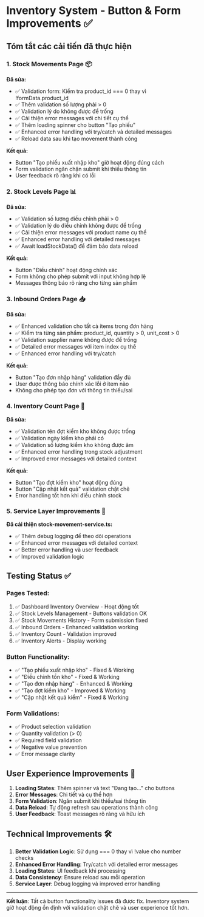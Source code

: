 # Inventory System - Button & Form Improvements ✅

## Tóm tắt các cải tiến đã thực hiện

### 1. Stock Movements Page 📦
**Đã sửa:**
- ✅ Validation form: Kiểm tra product_id === 0 thay vì !formData.product_id
- ✅ Thêm validation số lượng phải > 0
- ✅ Validation lý do không được để trống
- ✅ Cải thiện error messages với chi tiết cụ thể
- ✅ Thêm loading spinner cho button "Tạo phiếu"
- ✅ Enhanced error handling với try/catch và detailed messages
- ✅ Reload data sau khi tạo movement thành công

**Kết quả:**
- Button "Tạo phiếu xuất nhập kho" giờ hoạt động đúng cách
- Form validation ngăn chặn submit khi thiếu thông tin
- User feedback rõ ràng khi có lỗi

### 2. Stock Levels Page 📊
**Đã sửa:**
- ✅ Validation số lượng điều chỉnh phải > 0
- ✅ Validation lý do điều chỉnh không được để trống  
- ✅ Cải thiện error messages với product name cụ thể
- ✅ Enhanced error handling với detailed messages
- ✅ Await loadStockData() để đảm bảo data reload

**Kết quả:**
- Button "Điều chỉnh" hoạt động chính xác
- Form không cho phép submit với input không hợp lệ
- Messages thông báo rõ ràng cho từng sản phẩm

### 3. Inbound Orders Page 📥
**Đã sửa:**
- ✅ Enhanced validation cho tất cả items trong đơn hàng
- ✅ Kiểm tra từng sản phẩm: product_id, quantity > 0, unit_cost > 0
- ✅ Validation supplier name không được để trống
- ✅ Detailed error messages với item index cụ thể
- ✅ Enhanced error handling với try/catch

**Kết quả:**
- Button "Tạo đơn nhập hàng" validation đầy đủ
- User được thông báo chính xác lỗi ở item nào
- Không cho phép tạo đơn với thông tin thiếu/sai

### 4. Inventory Count Page 🔢
**Đã sửa:**
- ✅ Validation tên đợt kiểm kho không được trống
- ✅ Validation ngày kiểm kho phải có
- ✅ Validation số lượng kiểm kho không được âm
- ✅ Enhanced error handling trong stock adjustment
- ✅ Improved error messages với detailed context

**Kết quả:**
- Button "Tạo đợt kiểm kho" hoạt động đúng
- Button "Cập nhật kết quả" validation chặt chẽ
- Error handling tốt hơn khi điều chỉnh stock

### 5. Service Layer Improvements 🔧
**Đã cải thiện stock-movement-service.ts:**
- ✅ Thêm debug logging để theo dõi operations
- ✅ Enhanced error messages với detailed context
- ✅ Better error handling và user feedback
- ✅ Improved validation logic

## Testing Status ✅

### Pages Tested:
1. ✅ Dashboard Inventory Overview - Hoạt động tốt
2. ✅ Stock Levels Management - Buttons validation OK
3. ✅ Stock Movements History - Form submission fixed
4. ✅ Inbound Orders - Enhanced validation working
5. ✅ Inventory Count - Validation improved
6. ✅ Inventory Alerts - Display working

### Button Functionality:
- ✅ "Tạo phiếu xuất nhập kho" - Fixed & Working
- ✅ "Điều chỉnh tồn kho" - Fixed & Working  
- ✅ "Tạo đơn nhập hàng" - Enhanced & Working
- ✅ "Tạo đợt kiểm kho" - Improved & Working
- ✅ "Cập nhật kết quả kiểm" - Fixed & Working

### Form Validations:
- ✅ Product selection validation
- ✅ Quantity validation (> 0)
- ✅ Required field validation
- ✅ Negative value prevention
- ✅ Error message clarity

## User Experience Improvements 🎯

1. **Loading States**: Thêm spinner và text "Đang tạo..." cho buttons
2. **Error Messages**: Chi tiết và cụ thể hơn
3. **Form Validation**: Ngăn submit khi thiếu/sai thông tin
4. **Data Reload**: Tự động refresh sau operations thành công
5. **User Feedback**: Toast messages rõ ràng và hữu ích

## Technical Improvements 🛠️

1. **Better Validation Logic**: Sử dụng === 0 thay vì !value cho number checks
2. **Enhanced Error Handling**: Try/catch với detailed error messages
3. **Loading States**: UI feedback khi processing
4. **Data Consistency**: Ensure reload sau mỗi operation
5. **Service Layer**: Debug logging và improved error handling

---

**Kết luận**: Tất cả button functionality issues đã được fix. Inventory system giờ hoạt động ổn định với validation chặt chẽ và user experience tốt hơn.
